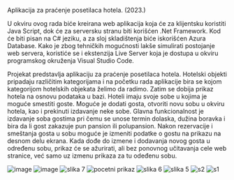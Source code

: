 Aplikacija za praćenje posetilaca hotela. (2023.)

U okviru ovog rada biće kreirana web aplikacija koja će za klijentsku koristiti Java Script,
dok će za serversku stranu biti korišćen .Net Framework. Kod će biti pisan na C# jeziku, a za 
sloj skladištenja biće iskorišćen Azura Database. Kako je zbog tehničkih mogućnosti lakše simulirati
postojanje web servera, koristiće se i ekstenzija Live Server koja je dostupa u okviru
programskog okruženja Visual Studio Code.

Projekat predstavlja aplikaciju za praćenje posetilaca hotela. Hotelski objekti pripadaju
različitim kategorijama i na početku rada aplikacije bira se kojom kategorijom hotelskih
objekata želimo da radimo. Zatim se dobija prikaz hotela na osnovu podataka u bazi.
Hoteli imaju svoje sobe u kojima je moguće smestiti goste. Moguće je dodati gosta,
otvoriti novu sobu u okviru hotela, kao i prekinuti izdavanje neke sobe. Glavna
funkcionalnost je izdavanje soba gostima pri čemu se unose termin dolaska, dužina
boravka i bira da li gost zakazuje pun pansion ili polupansion. Nakon rezervacije i
smeštanja gosta u sobu moguće je izmeniti podatke o gostu na prikazu na desnom delu
ekrana. Kada dođe do izmene i dodavanja novog gosta u određenu sobu, prikaz će se
ažurirati, ali bez ponovnog učitavanja cele web stranice, već samo uz izmenu prikaza za tu
odeđenu sobu. 

![image](https://github.com/tasicaca/DiplomskiInformacioneTehnologije/assets/96747833/23507e46-dc08-4998-8f9b-deeee0ffda49)
![image](https://github.com/tasicaca/DiplomskiInformacioneTehnologije/assets/96747833/3185b487-22f6-4c63-b583-18840e88ab14)
![slika 7](https://github.com/tasicaca/Hotel-management-application/assets/96747833/ac70ee8d-5abb-43e2-9836-624b61fc8dca)
![pocetni prikaz](https://github.com/tasicaca/Hotel-management-application/assets/96747833/59462713-cf6f-40ed-8b17-6a8db846354c)
![slika 6](https://github.com/tasicaca/Hotel-management-application/assets/96747833/af8434f2-61f7-4e8b-8f92-17bac3c8614c)
![slika 5](https://github.com/tasicaca/Hotel-management-application/assets/96747833/e7ccae88-4bf0-4378-96ec-0da47a5046c8)
![s2](https://github.com/tasicaca/Hotel-management-application/assets/96747833/6dc4f939-c0b8-4afc-a0f2-7ae8614144ae)
![s1](https://github.com/tasicaca/Hotel-management-application/assets/96747833/ce58a448-cd4c-4ee2-85aa-a5b06f5df945)

